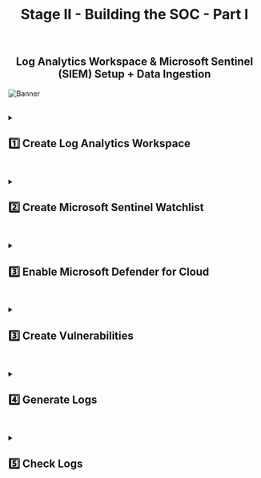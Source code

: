 <br>

<h1 align="center">Stage II - Building the SOC - Part I</h1>

<br>

<h2 align="center">Log Analytics Workspace & Microsoft Sentinel (SIEM) Setup + Data Ingestion</h2>

![Banner](https://github.com/user-attachments/assets/e1ae7814-502d-4b8b-91c1-faf36eadfa36)
<br />
<br />


<details close> 
<summary> <h2>1️⃣ Create Log Analytics Workspace</h2> </summary>
<br>

![azure portal](https://github.com/user-attachments/assets/ea9306fc-dea8-45d9-9a96-74da3b332516)

<br>

### ❶ Add Sentinel to the Workspace.

<br>

![azure portal](https://github.com/user-attachments/assets/ea9306fc-dea8-45d9-9a96-74da3b332516)

![azure portal](https://github.com/user-attachments/assets/ea9306fc-dea8-45d9-9a96-74da3b332516)

<br>

  </details>

<h2></h2>

<details close> 
<summary> <h2>2️⃣ Create Microsoft Sentinel Watchlist</h2> </summary>
<br>

In **Microsoft Sentinel** ➜ Create a new **Watchlist for Geo IP Data**.

This Watchlist will help us correlate **Security Events** ➜ to **Geographic Locations** later in the lab.

<br>

![azure portal](https://github.com/user-attachments/assets/ea9306fc-dea8-45d9-9a96-74da3b332516)

<br>

Upload the Geo IP data and set the Search Key.

<br>

![azure portal](https://github.com/user-attachments/assets/ea9306fc-dea8-45d9-9a96-74da3b332516)

<br>

Once the watchlist begins uploading ➜ Sentinel will start Ingesting the Data.

The Data will be available for Querying ➜ even Before Ingestion Completes.

<br>

![azure portal](https://github.com/user-attachments/assets/ea9306fc-dea8-45d9-9a96-74da3b332516)

<br>

Query GeoIP Data using KQL.

<br>

![azure portal](https://github.com/user-attachments/assets/ea9306fc-dea8-45d9-9a96-74da3b332516)

<br>

✅ Upload complete.

<br>

![azure portal](https://github.com/user-attachments/assets/ea9306fc-dea8-45d9-9a96-74da3b332516)

<br>

  </details>

<h2></h2>

<details close> 
<summary> <h2>3️⃣ Enable Microsoft Defender for Cloud</h2> </summary>
<br>

DIAGRAMMMMMMMMMMMMMMMMMMMMMMMMMMMMMMM

IMAGE DIAGRAM

![azure portal](https://github.com/user-attachments/assets/ea9306fc-dea8-45d9-9a96-74da3b332516)

<br>

Open Microsoft Defender for Cloud:

<br>

![azure portal](https://github.com/user-attachments/assets/ea9306fc-dea8-45d9-9a96-74da3b332516)

<br>

Go to Environment Settings > Drill down to the LAW > click the three dots corresponding to LAW > Edit Settings





<br>


<br>


<br>


<br>


<br>


<br>














After both Virtual Machines are deployed, configure both Network Security Groups (NSGs) to allow All Inbound Traffic.

We're removing Rules for RDP and SSH and replacing them with the Custom Inbound Rule.

<br>

### ❶ Windows NSG Before:

<br>

![azure portal](https://github.com/user-attachments/assets/34e25bc2-63e1-433b-b72d-c5a75d19ecb0)

<br>

### ❷ Linux NSG Before:

<br>

![azure portal](https://github.com/user-attachments/assets/a1af7722-c438-40e7-a369-27810108be41)

<br>

### ❸ Custom Inbound Rule:

<br>

![azure portal](https://github.com/user-attachments/assets/5513f953-afcc-44fc-9d7e-07ad62007b57)

<br>

### ❹ Windows NSG After:

<br>

![azure portal](https://github.com/user-attachments/assets/abd7566e-4ad9-47c6-9dd0-2397b2866c17)

<br>

✅ At this point both NSGs are identical.

<br>

  </details>

<h2></h2>

<details close> 
<summary> <h2>3️⃣ Create Vulnerabilities</h2> </summary>
<br>
  
### ❶ Disable Windows Firewall

<br>

The goal is to **Expose These VMs to Threat Actors** and to make them both Discoverable and Reachable.

Doing so we can **Monitor, Log & Investigate Incidents** later.

By default **Windows Firewall**, blocks ICMP packets from the internet.

➜ You can see that the ```windows-vm``` is unreachable from another network:

<br>

![azure portal](https://github.com/user-attachments/assets/488bbf82-5741-419a-8416-0294ec8d1fe4)

<br>

So from here ➜ we'll **Disable the Firewall** (wf.msc).

<br>

#### ⏪ Before:

<br>

![azure portal](https://github.com/user-attachments/assets/fb0ebb4f-4300-47c5-829f-488e3acde199)

<br>

#### ⏩ After:

<br>

![azure portal](https://github.com/user-attachments/assets/f8f29dc1-808c-4af8-aeb0-799eab337147)

<br>

Pinging ```windows-vm``` again to test if it successfully Pings now:

<br>

![azure portal](https://github.com/user-attachments/assets/f1269b58-4d9f-484e-b64f-86f154d0dd93)

<br>

Connecting to the ```linux-vm``` via SSH using **PuTTy**:

<br>

![azure portal](https://github.com/user-attachments/assets/95257be6-27a0-4e26-979d-4a0166978be7)

![azure portal](https://github.com/user-attachments/assets/7f969ff1-6d7b-43c4-bf05-ac3fe37fe703)

<br>

Test pinging ```linux-vm``` externally:

<br>

![azure portal](https://github.com/user-attachments/assets/b298e521-bdbe-474a-8397-f8bdaf6c752d)

<br>

<h2></h2>

<br>

### ❷ Install MS SQL Server + Utilities

<br>

Next, download and install **[SQL Server Evaluation](https://www.microsoft.com/en-us/evalcenter/evaluate-sql-server-2019)**.

Select **Download Media**.

<br>

![azure portal](https://github.com/user-attachments/assets/9398f365-79d2-48d6-9f4c-c8041a41b014)

<br>

Select **ISO** and the **Download Location**.

<br>

![azure portal](https://github.com/user-attachments/assets/0f95a58f-5d5b-4464-b96b-1ff5756903ce)

<br>

Once the download completes ➜ go to the Download Location.

<br>

![azure portal](https://github.com/user-attachments/assets/6bcb5b94-7dd3-4a85-adef-2b0f7ea25d4d)

<br>

**Mount** the ISO:

<br>

![azure portal](https://github.com/user-attachments/assets/7d1d06dd-5754-4aa7-9e82-4dbc9f786877)

<br>

Run the installer:

<br>

![azure portal](https://github.com/user-attachments/assets/49419b03-5dc7-4e57-8361-9ee15b06c7d4)

<br>

Select **New SQL Server**:

<br>

![azure portal](https://github.com/user-attachments/assets/d99be1aa-f0bf-4e9b-83ac-fc2bb51ad223)

<br>

Include ☑️ **Database Engine Service**:

<br>

![azure portal](https://github.com/user-attachments/assets/382a927b-c164-424d-81a8-e470cf0f2572)

<br>

Select ⦿ Mixed Mode ➜ create a user and select **Add Current User** to also allow for Windows authentication using ```labuser```.

<br>

![azure portal](https://github.com/user-attachments/assets/5654185c-163b-4295-a2d9-a1fe437de2b5)

<br>

Once the installation completes, download and install **[MS SQL Management Studio (SMSS)](https://learn.microsoft.com/en-us/sql/ssms/download-sql-server-management-studio-ssms?view=sql-server-ver16)**.

<br>

![azure portal](https://github.com/user-attachments/assets/9981e9ac-4d9d-4186-bb2d-1e76d3570f45)

![azure portal](https://github.com/user-attachments/assets/c974420c-2b62-4bb4-858a-fe2d4a1b918f)

<br>

Once the installation completes ➜ Restart the VM.

<br>

<h2></h2>

<br>

#### ➡️ Enable Logging on SQL Server

<br>

After restarting, follow the **[Microsoft documentation](https://learn.microsoft.com/en-us/sql/relational-databases/security/auditing/write-sql-server-audit-events-to-the-security-log?view=sql-server-ver16)** for adjusting settings to allow **SQL Server Logs** to be ported to **Windows Event Viewer**.

Provide full permission for the SQL Server service account **```NETWORK SERVICE```** to the registry hive.

<br>

![azure portal](https://github.com/user-attachments/assets/6002ba78-f307-4288-b152-0533bb24790c)

![azure portal](https://github.com/user-attachments/assets/c027d521-5540-497d-8ab8-18f05b9468a7)

<br>

Configure the audit object access setting in Windows using ```auditpol``` by executing the provided command line statement:

<br>

```commandline
auditpol /set /subcategory:"application generated" /success:enable /failure:enable
```

<br>

![azure portal](https://github.com/user-attachments/assets/c8be1cc2-0a60-4beb-ad55-91d91142232b)

<br>

**Launch SSMS** and log in to the **SQL Server**.

Then go to Properties ➜ Security ➜ Enable both

<br>

<h2></h2>

<br>

#### ⏪ Security Settings Before:

<br>

![azure portal](https://github.com/user-attachments/assets/63a62717-0df2-4749-a446-f4f10ce3faea)

<br>

#### ⏩ Security Settings After:

<br>

![azure portal](https://github.com/user-attachments/assets/2aa88224-0886-4024-91c1-2e1d59f09542)

<br>

Restart the SQL Server and try to **Generate some Failed Authentication Logs** ➜ by trying log into the SQL server with the Wrong Password.

<br>

![azure portal](https://github.com/user-attachments/assets/9f77c883-a52f-4428-9115-708ad6d26a8b)

<br>

Check **Event Viewer** to make sure the Logs are properly enabled and porting to Event Viewer successfully ✅

<br>

![azure portal](https://github.com/user-attachments/assets/2af91e5a-149c-4788-8e9c-76a2b50a0e42)

<br>

<h2></h2>

<br>

#### ➡️ Create Attack (Threat) VM

<br>

Create another Windows VM named ```attack-vm``` in a different Resource Group, Region, and Virtual Network.

All other settings can be the same or similar.

<br>

![azure portal](https://github.com/user-attachments/assets/af55023d-799a-4632-a7d1-037e05592337)

<br>

  </details>

<h2></h2>

<details close> 
<summary> <h2>4️⃣ Generate Logs</h2> </summary>
<br>

To make sure everything is working as expected, log into the ```attack-vm``` to Generate Failed Authentication Logs on both VMs.

<br>

![azure portal](https://github.com/user-attachments/assets/f14a74b2-9daa-4a59-9d26-5814f1e40ddd)

<br>

**Generating Failed RDP Logs** on ```windows-vm```

<br>

![azure portal](https://github.com/user-attachments/assets/b9c76e73-e537-490c-8d35-efa1a4e81810)

<br>

Using **PowerShell** to **Generate Failed Login Logs** on ```linux-vm```

<br>

![azure portal](https://github.com/user-attachments/assets/c6ee3ce8-b3ed-4136-b168-7f95c8047556)

<br>

**Installing SMSS** on ```attack-vm```

<br>

![azure portal](https://github.com/user-attachments/assets/77025612-fd99-45c6-b9b8-c0ae2eb1470e)

<br>

**Generating Failed Login Logs** for **MS SQL Server** on ```windows-vm```

<br>

![azure portal](https://github.com/user-attachments/assets/a33f9ecf-9c5f-4522-b3ec-ef42a949757c)

![azure portal](https://github.com/user-attachments/assets/810e3537-a5d2-46a5-ac2c-bf3e775c8710)

<br>

  </details>

<h2></h2>

<details close> 
<summary> <h2>5️⃣ Check Logs</h2> </summary>
<br>

Using **PowerShell** to **SSH into ```linux-vm```

<br>

![azure portal](https://github.com/user-attachments/assets/ef65d273-4e8f-4cb9-88a0-0d1848f2b256)

<br>

**Investigating the Logs** at ```/var/log/auth.log``` for Failed Authentication:

<br>

![azure portal](https://github.com/user-attachments/assets/27fe20a5-5604-4235-9897-f06d3c753eee)

<br>

<h2></h2>

<br>

#### ➡️ Checking Event Viewer on ```windows-vm```

<br>

In **Windows Event Viewer**, there are normally a lot of Logs

In the screenshots below the Logs are filtered by the specific events we're looking for.

- Windows Logs ➜ Security ➜ filtered by Event ID: **[4625](https://learn.microsoft.com/en-us/previous-versions/windows/it-pro/windows-10/security/threat-protection/auditing/event-4625)**

<br>

![azure portal](https://github.com/user-attachments/assets/55c932fb-7ff0-4505-9378-522c51b2df44)

<br>

- Windows Logs ➜ Application ➜ filtered by Event ID: **[18456](https://learn.microsoft.com/en-us/sql/relational-databases/errors-events/mssqlserver-18456-database-engine-error?view=sql-server-ver16)**

<br>

![azure portal](https://github.com/user-attachments/assets/0c801721-2989-4d7d-90c2-c0ccd53d0fb7)

<br>

  </details>

<h2></h2>

<br>

<br>

<br>

<br>

<br>
  
<br>

